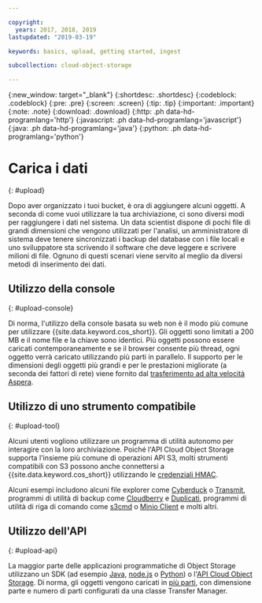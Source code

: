 ```yaml
---

copyright:
  years: 2017, 2018, 2019
lastupdated: "2019-03-19"

keywords: basics, upload, getting started, ingest

subcollection: cloud-object-storage

---
```

{:new_window: target="_blank"}
{:shortdesc: .shortdesc}
{:codeblock: .codeblock}
{:pre: .pre}
{:screen: .screen}
{:tip: .tip}
{:important: .important}
{:note: .note}
{:download: .download} 
{:http: .ph data-hd-programlang='http'} 
{:javascript: .ph data-hd-programlang='javascript'} 
{:java: .ph data-hd-programlang='java'} 
{:python: .ph data-hd-programlang='python'}

# Carica i dati
{: #upload}

Dopo aver organizzato i tuoi bucket, è ora di aggiungere alcuni oggetti. A seconda di come vuoi utilizzare la tua archiviazione, ci sono diversi modi per raggiungere i dati nel sistema. Un data scientist dispone di pochi file di grandi dimensioni che vengono utilizzati per l'analisi, un amministratore di sistema deve tenere sincronizzati i backup del database con i file locali e uno sviluppatore sta scrivendo il software che deve leggere e scrivere milioni di file. Ognuno di questi scenari viene servito al meglio da diversi metodi di inserimento dei dati. 

## Utilizzo della console
{: #upload-console}

Di norma, l'utilizzo della console basata su web non è il modo più comune per utilizzare {{site.data.keyword.cos_short}}. Gli oggetti sono limitati a 200 MB e il nome file e la chiave sono identici. Più oggetti possono essere caricati contemporaneamente e se il browser consente più thread, ogni oggetto verrà caricato utilizzando più parti in parallelo. Il supporto per le dimensioni degli oggetti più grandi e per le prestazioni migliorate (a seconda dei fattori di rete) viene fornito dal [trasferimento ad alta velocità Aspera](/docs/services/cloud-object-storage/basics?topic=cloud-object-storage-aspera).

## Utilizzo di uno strumento compatibile
{: #upload-tool}

Alcuni utenti vogliono utilizzare un programma di utilità autonomo per interagire con la loro archiviazione. Poiché l'API Cloud Object Storage supporta l'insieme più comune di operazioni API S3, molti strumenti compatibili con S3 possono anche connettersi a {{site.data.keyword.cos_short}} utilizzando le [credenziali HMAC](/docs/services/cloud-object-storage/hmac?topic=cloud-object-storage-hmac).

Alcuni esempi includono alcuni file explorer come [Cyberduck](https://cyberduck.io/) o [Transmit](https://panic.com/transmit/), programmi di utilità di backup come [Cloudberry](https://www.cloudberrylab.com/) e [Duplicati](https://www.duplicati.com/), programmi di utilità di riga di comando come [s3cmd](https://github.com/s3tools/s3cmd) o [Minio Client](https://github.com/minio/mc) e molti altri.

## Utilizzo dell'API
{: #upload-api}

La maggior parte delle applicazioni programmatiche di Object Storage utilizzano un SDK (ad esempio [Java](/docs/services/cloud-object-storage/libraries?topic=cloud-object-storage-java), [node.js](/docs/services/cloud-object-storage/libraries?topic=cloud-object-storage-node) o [Python](/docs/services/cloud-object-storage/libraries?topic=cloud-object-storage-python)) o l'[API Cloud Object Storage](/docs/services/cloud-object-storage/api-reference?topic=cloud-object-storage-compatibility-api). Di norma, gli oggetti vengono caricati in [più parti](/docs/services/cloud-object-storage/basics?topic=cloud-object-storage-large-objects), con dimensione parte e numero di parti configurati da una classe Transfer Manager.
